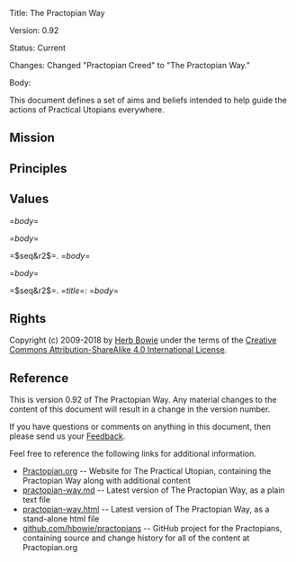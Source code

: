 <?output "../../content/way/practopian-way.md" ?>
Title: The Practopian Way

Version: 0.92

Status: Current

Changes: Changed "Practopian Creed" to "The Practopian Way."

Body:

This document defines a set of aims and beliefs intended to help guide the actions of Practical Utopians everywhere. 

<?nextrec?>
<?definegroup 1 =$type$= ?>
<?ifendgroup 1 ?>
<?endif?>
<?ifnewgroup 1 ?>
<?if =$type$= eq "Mission" ?>
Mission
-------

<?endif?>
<?if =$type$= eq "Principle" ?>
Principles
----------

<?endif?>
<?if =$type$= eq "Value" ?>
Values
------

<?endif?>
<?endif?>
<?if =$type$= eq "Mission" ?>
=$body$=
<?endif?>
<?if =$type$= eq "Principle" ?>
<?if "=$title$=" eq "Principles" ?>
=$body$=
<?else?>
=$seq&r2$=. =$body$=
<?endif?>
<?endif?>
<?if =$type$= eq "Value" ?>
<?if "=$title$=" eq "Values" ?>
=$body$=
<?else?>
=$seq&r2$=. =$title$=: =$body$=
<?endif?>
<?endif?>
<?loop?>
Rights
------

Copyright (c) 2009-2018 by [Herb Bowie][hb] under the terms of the [Creative Commons Attribution-ShareAlike 4.0 International License][cc40].


Reference
---------

This is version 0.92 of The Practopian Way. Any material changes to the content of this document will result in a change in the version number. 

If you have questions or comments on anything in this document, then please send us your [Feedback][].  

Feel free to reference the following links for additional information. 

* [Practopian.org][1] -- Website for The Practical Utopian, containing the Practopian Way along with additional content 
* [practopian-way.md][2] -- Latest version of The Practopian Way, as a plain text file 
* [practopian-way.html][3] -- Latest version of The Practopian Way, as a stand-alone html file 
* [github.com/hbowie/practopians][4] -- GitHub project for the Practopians, containing source and change history for all of the content at Practopian.org 

[1]: https://www.Practopian.org/
[2]: https://www.Practopian.org/way/practopian-way.md
[3]: https://www.Practopian.org/way/practopian-way.html
[4]: https://github.com/hbowie/practopians/
[hb]: https://www.herbbowie.com
[cc40]: https://creativecommons.org/licenses/by-sa/4.0/
[feedback]: mailto:feedback@Practopian.org
